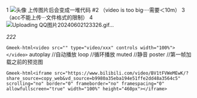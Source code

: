 1
![头像](https://github.com/20230922/20230922.github.io/assets/145755340/8b3c5cf9-34e6-436b-a592-9d668193307e)
上传图片后会变成一堆代码
#2
（video is too big····需要＜10m）
3
（acc不能上传···文件格式的限制）
4
![Uploading QQ图片20240602123326.gif…]()

_222_


`Gmeek-html<video src="" type="video/xxx" controls width="100%"></video>`
autoplay //自动播放
loop //循环播放
muted //静音
poster //第一帧加载之前的预览图

`Gmeek-html<iframe src="https://www.bilibili.com/video/BV1tFVWeMEwK/?share_source=copy_web&vd_source=b9980a35eba194e51ffe2dd48a3564c5" scrolling="no" border="0" frameborder="no" framespacing="0" allowfullscreen="true" width="100%" height="460px"></iframe>`